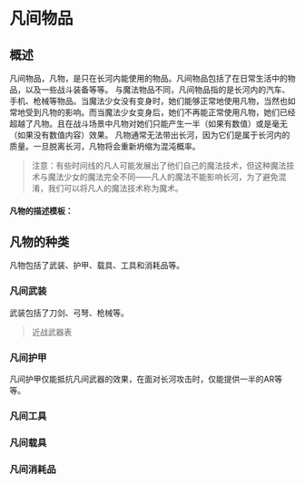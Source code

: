 # 凡间物品

## 概述

凡间物品，凡物，是只在长河内能使用的物品。凡间物品包括了在日常生活中的物品，以及一些战斗装备等等。
与魔法物品不同，凡间物品指的是长河内的汽车、手机、枪械等物品。当魔法少女没有变身时，她们能够正常地使用凡物，当然也如常地受到凡物的影响。而当魔法少女变身后，她们不再能正常使用凡物，她们已经超越了凡物。且在战斗场景中凡物对她们只能产生一半（如果有数值）或是毫无（如果没有数值内容）效果。
凡物通常无法带出长河，因为它们是属于长河内的质量。一旦脱离长河，凡物将会重新坍缩为混沌概率。

>注意：有些时间线的凡人可能发展出了他们自己的魔法技术，但这种魔法技术与魔法少女的魔法完全不同——凡人的魔法不能影响长河，为了避免混淆，我们可以将凡人的魔法技术称为魔术。


#### 凡物的描述模板：



## 凡物的种类

凡物包括了武装、护甲、载具、工具和消耗品等。

### 凡间武装

武装包括了刀剑、弓弩、枪械等。

>近战武器表



### 凡间护甲

凡间护甲仅能抵抗凡间武器的效果，在面对长河攻击时，仅能提供一半的AR等等。


### 凡间工具


### 凡间载具


### 凡间消耗品



